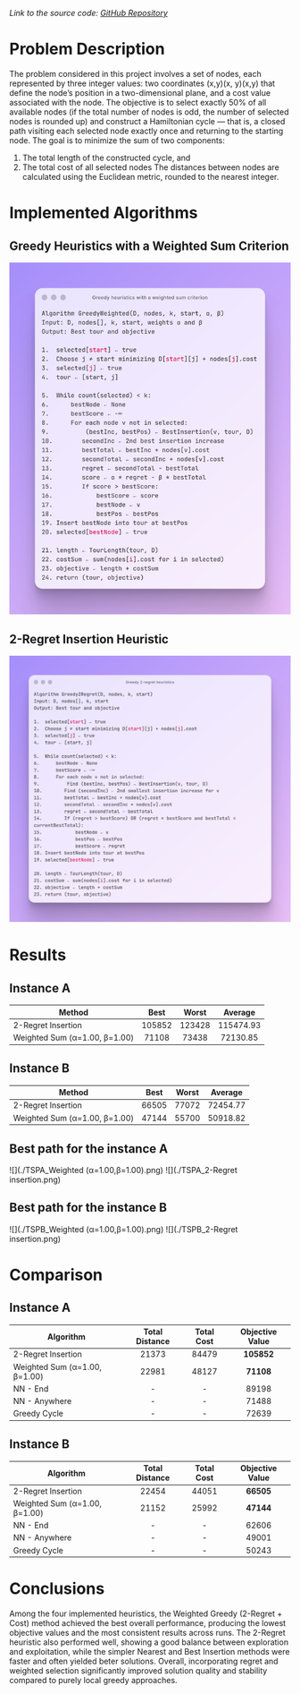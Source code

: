 _Link to the source code: [GitHub Repository](https://github.com/wojbog/evolutionary_computation)_

# Problem Description
The problem considered in this project involves a set of nodes, each represented by three
integer values: two coordinates (x,y)(x, y)(x,y) that define the node’s position in a
two-dimensional plane, and a cost value associated with the node. The objective is to select
exactly 50% of all available nodes (if the total number of nodes is odd, the number of
selected nodes is rounded up) and construct a Hamiltonian cycle — that is, a closed path
visiting each selected node exactly once and returning to the starting node.
The goal is to minimize the sum of two components:
1. The total length of the constructed cycle, and
2. The total cost of all selected nodes
The distances between nodes are calculated using the Euclidean metric, rounded to the
nearest integer.

# Implemented Algorithms
## Greedy Heuristics with a Weighted Sum Criterion
![](Greedy-heuristics-with-a-weighted-sum-criterion.png)

## 2-Regret Insertion Heuristic
![](Greedy-2-regret-heuristics.png)

# Results

## Instance A
| Method                        | Best | Worst | Average |
|-------------------------------|:----:|:-----:|:-------:|
| 2-Regret Insertion            | 105852     | 123428      |  115474.93       |
| Weighted Sum (α=1.00, β=1.00) | 71108     |  73438     |   72130.85      |

## Instance B
| Method                        | Best | Worst | Average |
|-------------------------------|:----:|:-----:|:-------:|
| 2-Regret Insertion            | 66505    | 77072      |  72454.77       |
| Weighted Sum (α=1.00, β=1.00) | 47144     |  55700     |   50918.82      |

## Best path for the instance A
![](./TSPA_Weighted (α=1.00,β=1.00).png)
![](./TSPA_2-Regret insertion.png)

## Best path for the instance B
![](./TSPB_Weighted (α=1.00,β=1.00).png)
![](./TSPB_2-Regret insertion.png)


# Comparison
## Instance A
| Algorithm                                | Total Distance | Total Cost   | Objective Value |
|------------------------------------------|:--------------:|:----------:|:-----------------:|
| 2-Regret Insertion                       |       21373    |  84479       |         **105852**  |
|           Weighted Sum (α=1.00, β=1.00)  |     22981      | 48127        |  **71108**          |
| NN - End                                 |  -              |     -         |   89198                |
| NN - Anywhere                                 |    -            |   -           |   71488                |
| Greedy Cycle                                 |   -             |   -           |    72639               |

## Instance B
| Algorithm                                | Total Distance | Total Cost   | Objective Value |
|------------------------------------------|:----------------:|:--------------:|:-----------------:|
| 2-Regret Insertion                       |     22454      | 44051        |    **66505**        |
|           Weighted Sum (α=1.00, β=1.00)  |    21152       | 25992        |  **47144**          |
| NN - End                                 |      -          |   -           |    62606               |
| NN - Anywhere                                 |     -           |     -         |     49001              |
| Greedy Cycle                                 |     -           |     -         |    50243               |


# Conclusions

Among the four implemented heuristics, the Weighted Greedy (2-Regret + Cost) method achieved the best overall performance, producing the lowest objective values and the most consistent results across runs. The 2-Regret heuristic also performed well, showing a good balance between exploration and exploitation, while the simpler Nearest and Best Insertion methods were faster and often yielded beter solutions. Overall, incorporating regret and weighted selection significantly improved solution quality and stability compared to purely local greedy approaches.